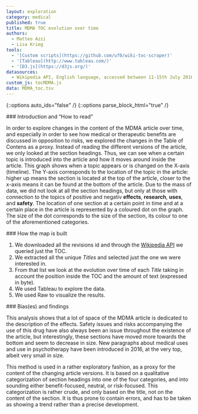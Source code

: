 ```yaml
---
layout: exploration
category: medical
published: true
title: MDMA TOC evolution over time
authors:
  - Matteo Azzi
  - Lisa Krieg
tools:
  - '[Custom scripts](https://github.com/uf0/wiki-toc-scraper)'
  - '[Tableau](http://www.tableau.com/)'
  - '[D3.js](https://d3js.org/)'
datasources:
  - Wikipedia API, English language, accessed between 11-15th July 2016
custom_js: tocMDMA.js
data: MDMA_toc.tsv
---
```

{::options auto_ids="false" /}
{::options parse_block_html="true" /}
<div class="intro">
### Introduction and “How to read”

In order to explore changes in the content of the MDMA article over time, and especially in order to see how medical or therapeutic benefits are discussed in opposition to risks, we explored the changes in the Table of Contens as a proxy. Instead of reading the different versions of the article, we only looked at the section headings. Thus, we can see when a certain topic is introduced into the article and how it moves around inside the article.
This graph shows when a topic appears or is changed on the X-axis (timeline). The Y-axis corresponds to the location of the topic in the article: higher up means the section is located at the top of the article, closer to the x-axis means it can be found at the bottom of the article.
Due to the mass of data, we did not look at all the section headings, but only at those with connection to the topics of positive and negativ **effects**, **research**, **uses**, and **safety**. The location of one section at a certain point in time and at a certain place in the article is represented by a coloured dot on the graph. The size of the dot corresponds to the size of the section, its colour to one of the aforementioned categories.

</div>

<div class="protocol">
### How the map is built

1. We downloaded all the revisions id and through the [Wikipedia API](https://en.wikipedia.org/w/api.php?action=help&modules=parse) we queried just the TOC.
2. We extracted all the unique _Titles_ and selected just the one we were interested in.
3. From that list we look at the evolution over time of each _Title_ taking in account the position inside the TOC and the amount of text (expressed in byte).
4. We used Tableau to explore the data.
5. We used Raw to visualize the results.

</div>

<div class="findings">
### Bias(es) and findings

This analysis shows that a lot of space of the MDMA article is dedicated to the description of the effects. Safety issues and risks accompanying the use of this drug have also always been an issue throughout the existence of the article, but interestingly, these sections have moved more towards the bottom and seem to decrease in size. New paragraphs about medical uses and use in psychotherapy have been introduced in 2016, at the very top, albeit very small in size.

This method is used in a rather exploratory fashion, as a proxy for the content of the changing article versions. It is based on a qualitative categorization of section headings into one of the four categories, and into sounding either benefit-focused, neutral, or risk-focused. This categorization is rather crude, and only based on the title, not on the content of the section. It is thus prone to contain errors, and has to be taken as showing a trend rather than a precise development.
</div>
